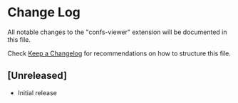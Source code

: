 # Change Log

All notable changes to the "confs-viewer" extension will be documented in this file.

Check [Keep a Changelog](http://keepachangelog.com/) for recommendations on how to structure this file.

## [Unreleased]

- Initial release